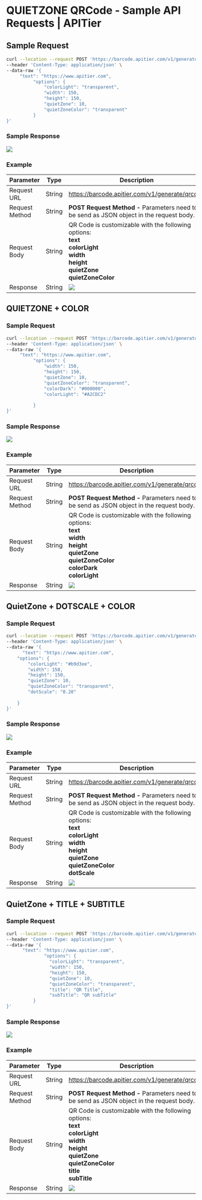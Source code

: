 # QUIETZONE QRCode  - Sample API Requests  | APITier

## Sample Request

```bash title="Example Curl Request" 
curl --location --request POST 'https://barcode.apitier.com/v1/generate/qrcode?x-api-key=hv90CBlVBN9R6Tbfx4wsg3CxRTXyk9CA6bvx2f11' \
--header 'Content-Type: application/json' \
--data-raw '{
     "text": "https://www.apitier.com",
          "options": {
              "colorLight": "transparent",
              "width": 150,
              "height": 150,
              "quietZone": 10,
              "quietZoneColor": "transparent"
          }
}'
```

### Sample Response

<img src="img/quietZone1.png" />

### Example

| Parameter          | Type    |    Description                            |
| -------------------|-------- | ---------------------------------------   |
| Request URL        | String  |https://barcode.apitier.com/v1/generate/qrcode|
| Request Method     | String  |**POST Request Method -** Parameters need to be send as JSON object in the request body.                                     |
| Request Body       | String  |QR Code is customizable with the following options: <br />**text<br /> colorLight<br /> width <br />height <br />quietZone<br /> quietZoneColor**| 
| Response           | String  |<img src="img/quietZone1.png" />              |




## QUIETZONE + COLOR

### Sample Request

```bash title="Example Curl Request"      
curl --location --request POST 'https://barcode.apitier.com/v1/generate/qrcode?x-api-key=hv90CBlVBN9R6Tbfx4wsg3CxRTXyk9CA6bvx2f11' \
--header 'Content-Type: application/json' \
--data-raw '{
     "text": "https://www.apitier.com",
          "options": {
              "width": 150,
              "height": 150,
              "quietZone": 10,
              "quietZoneColor": "transparent",
              "colorDark": "#000000",
              "colorLight": "#A2CDC2"
              
          }
}'
```

### Sample Response

<img src="img/quietZone2.png" />

### Example

| Parameter          | Type    |    Description                            |
| -------------------|-------- | ---------------------------------------   |
| Request URL        | String  |https://barcode.apitier.com/v1/generate/qrcode |
| Request Method     | String  |**POST Request Method -** Parameters need to be send as JSON object in the request body.                                         |
| Request Body       | String  |QR Code is customizable with the following options: <br />**text<br />  width <br />height <br />quietZone<br /> quietZoneColor<br /> colorDark<br /> colorLight**|
| Response           | String  |<img src="img/quietZone2.png" />              |




## QuietZone + DOTSCALE + COLOR

### Sample Request

```bash title="Example Curl Request" 
curl --location --request POST 'https://barcode.apitier.com/v1/generate/qrcode?x-api-key=hv90CBlVBN9R6Tbfx4wsg3CxRTXyk9CA6bvx2f11' \
--header 'Content-Type: application/json' \
--data-raw '{
      "text": "https://www.apitier.com",
    "options": {
        "colorLight": "#b9d3ee",
        "width": 150,
        "height": 150,
        "quietZone": 10,
        "quietZoneColor": "transparent",
        "dotScale": "0.20"
        
    }
}'
```

### Sample Response

<img src="img/quietZone3.png" />

### Example

| Parameter          | Type    |    Description                            |
| -------------------|-------- | ---------------------------------------   |
| Request URL        | String  |https://barcode.apitier.com/v1/generate/qrcode |
| Request Method     | String  |**POST Request Method -** Parameters need to be send as JSON object in the request body.                                         |
| Request Body       | String  |QR Code is customizable with the following options: <br />**text<br /> colorLight<br /> width <br />height <br />quietZone<br /> quietZoneColor<br /> dotScale**| 
| Response           | String  |<img src="img/quietZone3.png" />              |




## QuietZone + TITLE + SUBTITLE

### Sample Request

```bash title="Example Curl Request" 
curl --location --request POST 'https://barcode.apitier.com/v1/generate/qrcode?x-api-key=hv90CBlVBN9R6Tbfx4wsg3CxRTXyk9CA6bvx2f11' \
--header 'Content-Type: application/json' \
--data-raw '{
      "text": "https://www.apitier.com",
              "options": {
                "colorLight": "transparent",
                "width": 150,
                "height": 150,
                "quietZone": 10,
                "quietZoneColor": "transparent",
                "title": "QR Title",
                "subTitle": "QR subTitle"
          }
}'
```

### Sample Response

<img src="img/quietZone4.png" />

### Example

| Parameter          | Type    |    Description                            |
| -------------------|-------- | ---------------------------------------   |
| Request URL        | String  |https://barcode.apitier.com/v1/generate/qrcode |
| Request Method     | String  |**POST Request Method -** Parameters need to be send as JSON object in the request body.                                         |
| Request Body       | String  |QR Code is customizable with the following options: <br />**text<br /> colorLight<br /> width <br />height <br />quietZone<br /> quietZoneColor<br /> title<br /> subTitle**| 
| Response           | String  |<img src="img/quietZone4.png" />              |





